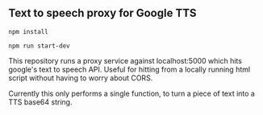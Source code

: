 ## Text to speech proxy for Google TTS
```
npm install

npm run start-dev
```
This repository runs a proxy service against localhost:5000 which hits google's text to speech API. Useful for hitting from a locally running html script without having to worry about CORS.

Currently this only performs a single function, to turn a piece of text into a TTS base64 string.